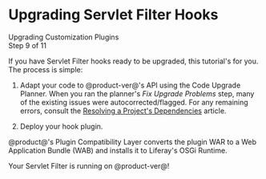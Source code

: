 # Upgrading Servlet Filter Hooks

<div class="learn-path-step">
    <p>Upgrading Customization Plugins<br>Step 9 of 11</p>
</div>

If you have Servlet Filter hooks ready to be upgraded, this tutorial's for you.
The process is simple:

1.  Adapt your code to @product-ver@'s API using the Code Upgrade Planner. When
    you ran the planner's *Fix Upgrade Problems* step, many of the existing
    issues were autocorrected/flagged. For any remaining errors, consult the
    [Resolving a Project's Dependencies](/docs/tutorials/7-2/-/knowledge_base/t/resolving-a-projects-dependencies)
    article.

2.  Deploy your hook plugin.

@product@'s Plugin Compatibility Layer converts the plugin WAR to a Web
Application Bundle (WAB) and installs it to Liferay's OSGi Runtime.

Your Servlet Filter is running on @product-ver@!
